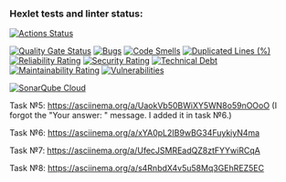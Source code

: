 ### Hexlet tests and linter status:
[![Actions Status](https://github.com/mtvru/java-project-61/actions/workflows/hexlet-check.yml/badge.svg)](https://github.com/mtvru/java-project-61/actions)

[![Quality Gate Status](https://sonarcloud.io/api/project_badges/measure?project=mtvru_java-project-61&metric=alert_status)](https://sonarcloud.io/summary/new_code?id=mtvru_java-project-61)
[![Bugs](https://sonarcloud.io/api/project_badges/measure?project=mtvru_java-project-61&metric=bugs)](https://sonarcloud.io/summary/new_code?id=mtvru_java-project-61)
[![Code Smells](https://sonarcloud.io/api/project_badges/measure?project=mtvru_java-project-61&metric=code_smells)](https://sonarcloud.io/summary/new_code?id=mtvru_java-project-61)
[![Duplicated Lines (%)](https://sonarcloud.io/api/project_badges/measure?project=mtvru_java-project-61&metric=duplicated_lines_density)](https://sonarcloud.io/summary/new_code?id=mtvru_java-project-61)
[![Reliability Rating](https://sonarcloud.io/api/project_badges/measure?project=mtvru_java-project-61&metric=reliability_rating)](https://sonarcloud.io/summary/new_code?id=mtvru_java-project-61)
[![Security Rating](https://sonarcloud.io/api/project_badges/measure?project=mtvru_java-project-61&metric=security_rating)](https://sonarcloud.io/summary/new_code?id=mtvru_java-project-61)
[![Technical Debt](https://sonarcloud.io/api/project_badges/measure?project=mtvru_java-project-61&metric=sqale_index)](https://sonarcloud.io/summary/new_code?id=mtvru_java-project-61)
[![Maintainability Rating](https://sonarcloud.io/api/project_badges/measure?project=mtvru_java-project-61&metric=sqale_rating)](https://sonarcloud.io/summary/new_code?id=mtvru_java-project-61)
[![Vulnerabilities](https://sonarcloud.io/api/project_badges/measure?project=mtvru_java-project-61&metric=vulnerabilities)](https://sonarcloud.io/summary/new_code?id=mtvru_java-project-61)

[![SonarQube Cloud](https://sonarcloud.io/images/project_badges/sonarcloud-highlight.svg)](https://sonarcloud.io/summary/new_code?id=mtvru_java-project-61)

Task №5: https://asciinema.org/a/UaokVb50BWiXY5WN8o59nOOoO (I forgot the "Your answer: " message. I added it in task №6.)

Task №6: https://asciinema.org/a/xYA0pL2IB9wBG34FuykiyN4ma

Task №7: https://asciinema.org/a/UfecJSMREadQZ8ztFYYwiRCqA

Task №8: https://asciinema.org/a/s4RnbdX4v5u58Mq3GEhREZ5EC
